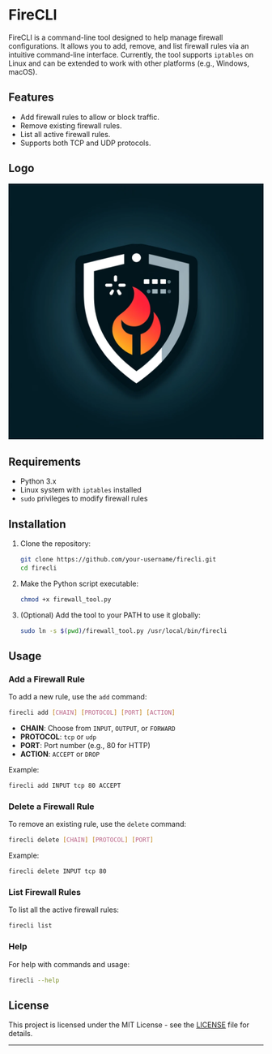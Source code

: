 
# FireCLI

FireCLI is a command-line tool designed to help manage firewall configurations. It allows you to add, remove, and list firewall rules via an intuitive command-line interface. Currently, the tool supports `iptables` on Linux and can be extended to work with other platforms (e.g., Windows, macOS).

## Features

- Add firewall rules to allow or block traffic.
- Remove existing firewall rules.
- List all active firewall rules.
- Supports both TCP and UDP protocols.

## Logo

![FireCLI Logo](assets/fireCLI.jpg)

## Requirements

- Python 3.x
- Linux system with `iptables` installed
- `sudo` privileges to modify firewall rules

## Installation

1. Clone the repository:

   ```bash
   git clone https://github.com/your-username/firecli.git
   cd firecli
   ```

2. Make the Python script executable:

   ```bash
   chmod +x firewall_tool.py
   ```

3. (Optional) Add the tool to your PATH to use it globally:

   ```bash
   sudo ln -s $(pwd)/firewall_tool.py /usr/local/bin/firecli
   ```

## Usage

### Add a Firewall Rule

To add a new rule, use the `add` command:

```bash
firecli add [CHAIN] [PROTOCOL] [PORT] [ACTION]
```

- **CHAIN**: Choose from `INPUT`, `OUTPUT`, or `FORWARD`
- **PROTOCOL**: `tcp` or `udp`
- **PORT**: Port number (e.g., 80 for HTTP)
- **ACTION**: `ACCEPT` or `DROP`

Example:

```bash
firecli add INPUT tcp 80 ACCEPT
```

### Delete a Firewall Rule

To remove an existing rule, use the `delete` command:

```bash
firecli delete [CHAIN] [PROTOCOL] [PORT]
```

Example:

```bash
firecli delete INPUT tcp 80
```

### List Firewall Rules

To list all the active firewall rules:

```bash
firecli list
```

### Help

For help with commands and usage:

```bash
firecli --help
```

## License

This project is licensed under the MIT License - see the [LICENSE](LICENSE) file for details.

---

